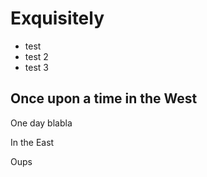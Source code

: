 # Exquisitely
* test
* test 2
* test 3
## Once upon a time in the West
One day blabla
<p> In the East <p>
Oups
